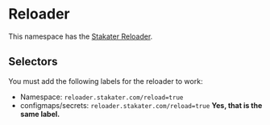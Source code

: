 # Reloader
This namespace has the [Stakater Reloader].

<!-- Below are the links used in the document -->
[Stakater Reloader]:https://github.com/stakater/Reloader

## Selectors
You must add the following labels for the reloader to work:

  - Namespace: `reloader.stakater.com/reload=true`
  - configmaps/secrets: `reloader.stakater.com/reload=true`
__Yes, that is the same label.__
